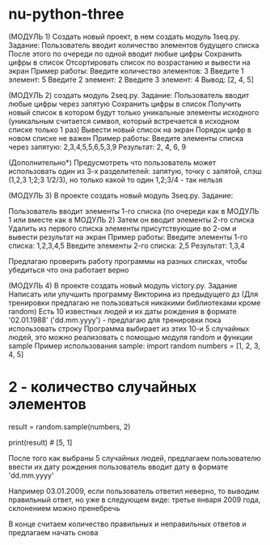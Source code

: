 # nu-python-three

(МОДУЛЬ 1) Создать новый проект, в нем создать модуль 1seq.py. Задание:
Пользователь вводит количество элементов будущего списка
После этого по очереди по одной вводит любые цифры
Сохранить цифры в список
Отсортировать список по возрастанию и вывести на экран
Пример работы: Введите количество элементов: 3
Введите 1 элемент: 5
Введите 2 элемент: 2
Введите 3 элемент: 4
Вывод: [2, 4, 5]

(МОДУЛЬ 2) создать модуль 2seq.py. Задание:
Пользователь вводит любые цифры через запятую
Сохранить цифры в список
Получить новый список в котором будут только уникальные элементы исходного (уникальным считается символ, который встречается в исходном списке только 1 раз)
Вывести новый список на экран
Порядок цифр в новом списке не важен
Пример работы: Введите элементы списка через запятую: 2,3,4,5,5,6,5,3,9
Результат: 2, 4, 6, 9

(Дополнительно*) Предусмотреть что пользователь может использовать один из 3-х разделителей: запятую, точку с запятой, слэш (1,2,3 1;2;3 1/2/3), но только какой то один 1,2;3/4 - так нельзя

(МОДУЛЬ 3) В проекте создать новый модуль 3seq.py. Задание:

Пользователь вводит элементы 1-го списка (по очереди как в МОДУЛЬ 1 или вместе как в МОДУЛЬ 2)
Затем он вводит элементы 2-го списка
Удалить из первого списка элементы присутствующие во 2-ом и вывести результат на экран
Пример работы: Введите элементы 1-го списка: 1,2,3,4,5
Введите элементы 2-го списка: 2,5
Результат: 1,3,4

Предлагаю проверить работу программы на разных списках, чтобы убедиться что она работает верно

(МОДУЛЬ 4) В проекте создать новый модуль victory.py. Задание
Написать или улучшить программу Викторина из предыдущего дз (Для тренировки предлагаю не пользоваться никакими библиотеками кроме random)
Есть 10 известных людей и их даты рождения в формате '02.01.1988' ('dd.mm.yyyy') - предлагаю для тренировки пока использовать строку
Программа выбирает из этих 10-и 5 случайных людей, это можно реализовать с помощью модуля random и функции sample
Пример использования sample:
import random
numbers = [1, 2, 3, 4, 5]

# 2 - количество случайных элементов
result = random.sample(numbers, 2)

print(result) # [5, 1]

После того как выбраны 5 случайных людей, предлагаем пользователю ввести их дату рождения
пользователь вводит дату в формате 'dd.mm.yyyy'

Например 03.01.2009, если пользователь ответил неверно, то выводим правильный ответ, но уже в следующем виде: третье января 2009 года, склонением можно пренебречь

В конце считаем количество правильных и неправильных ответов и предлагаем начать снова
